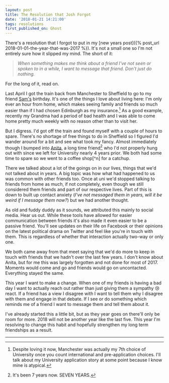 ```yaml
---
layout: post
title: The Resolution that Josh Forgot
date: '2018-01-21 14:21:00'
tags: resolutions
first_published_on: Ghost
---
```


There's a resolution that I forgot to put in my [new years post]({% post_url 2018-01-01-the-year-that-was-2017 %}). It's not a small one so I'm not entirely sure how it slipped my mind. The short of it:

> _When something makes me think about a friend I've not seen or spoken to in a while, I want to message that friend. Don't just do nothing._

For the long of it, read on.

Last April I got the train back from Manchester to Sheffield to go to my friend [Sam's](https://twitter.com/drsamtam) birthday. It's one of the things I love about living here: I'm only ever an hour from home, which makes seeing family and friends so much easier than if I had chosen Edinburgh as my insurance.[^1] As a good example, recently my Grandma had a period of bad health and I was able to come home pretty much weekly with no reason other than to visit her.

But I digress. I'd got off the train and found myself with a couple of hours to spare. There's no shortage of free things to do in Sheffield so I figured I'd wander around for a bit and see what took my fancy. Almost immediately though I bumped into [Anita](https://twitter.com/Tintachan), a long time friend[^2] who I'd not properly hung out with since we left for University nearly 4 years prior. We both had some time to spare so we went to a coffee shop[^n] for a catchup.

There we talked about a lot of the goings on in our lives, things that we'd not talked about in years. A big topic was how what had happened to us was common with other friends too. Once at uni we'd stopped talking to friends from home as much, if not completely, even though we still considered them friends and part of our respective lives. Part of this is down to built up contact anxiety (_I've not messaged them in years, will it be weird if I message them now?_) but we had another thought.

As old and fuddy duddy as it sounds, we attributed this mainly to social media. Hear us out. While these tools have allowed for easier communication between friends it's also made it even easier to be a passive friend. You'll see updates on their life on Facebook or their opinions on the latest political drama on Twitter and feel like you're in touch with them. This is regardless of whether that interaction actually two-way or only one.

We both came away from that meet saying that we'd do more to keep in touch with friends that we hadn't over the last few years. I don't know about Anita, but for me this was largely forgotten and not done for most of 2017. Moments would come and go and friends would go on uncontacted. Everything stayed the same.

This year I want to make a change. When one of my friends is having a bad day I want to actually reach out rather than just giving them a sympathy 😢 react. If a friend has a view I disagree with I want to tell them why I disagree with them and engage in that debate. If I see or do something which reminds me of a friend I want to message them and tell them about it.

I've already started this a little bit, but as they year goes on there'll only be room for more. 2018 will not be another year like the last five. This year I'm resolving to change this habit and hopefully strengthen my long term friendships as a result.

-----

[^1]: Despite loving it now, Manchester was actually my 7th choice of University once you count international and pre-application choices. I'll talk about my University application story at some point because I know mine is atypical.

[^2]: It's been 7 years now. SEVEN YEARS.

[^3]: It's actually a in-house [Waterstones](http://www.orchardsquare.co.uk/stores/waterstones/) coffee shop. Really good though: I'd definitely recommend it over a Starbucks or Costa.
